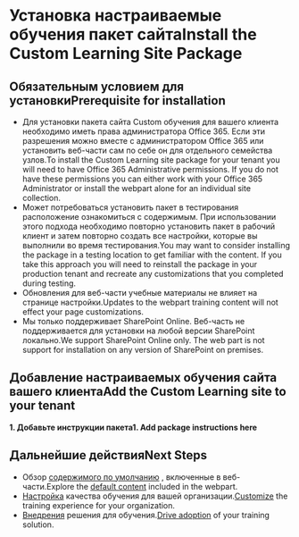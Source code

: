 # <a name="install-the-custom-learning-site-package"></a><span data-ttu-id="f000e-101">Установка настраиваемые обучения пакет сайта</span><span class="sxs-lookup"><span data-stu-id="f000e-101">Install the Custom Learning Site Package</span></span>

## <a name="prerequisite-for-installation"></a><span data-ttu-id="f000e-102">Обязательным условием для установки</span><span class="sxs-lookup"><span data-stu-id="f000e-102">Prerequisite for installation</span></span>

- <span data-ttu-id="f000e-p101">Для установки пакета сайта Custom обучения для вашего клиента необходимо иметь права администратора Office 365.  Если эти разрешения можно вместе с администратором Office 365 или установить веб-части сам по себе он для отдельного семейства узлов.</span><span class="sxs-lookup"><span data-stu-id="f000e-p101">To install the Custom Learning site package for your tenant you will need to have Office 365 Administrative permissions.  If you do not have these permissions you can either work with your Office 365 Administrator or install the webpart alone for an individual site collection.</span></span>
- <span data-ttu-id="f000e-p102">Может потребоваться установить пакет в тестирования расположение ознакомиться с содержимым.  При использовании этого подхода необходимо повторно установить пакет в рабочий клиент и затем повторно создать все настройки, которые вы выполнили во время тестирования.</span><span class="sxs-lookup"><span data-stu-id="f000e-p102">You may want to consider installing the package in a testing location to get familiar with the content.  If you take this approach you will need to reinstall the package in your production tenant and recreate any customizations that you completed during testing.</span></span> 
- <span data-ttu-id="f000e-107">Обновления для веб-части учебные материалы не влияет на странице настройки.</span><span class="sxs-lookup"><span data-stu-id="f000e-107">Updates to the webpart training content will not effect your page customizations.</span></span>
- <span data-ttu-id="f000e-p103">Мы только поддерживает SharePoint Online. Веб-часть не поддерживается для установки на любой версии SharePoint локально.</span><span class="sxs-lookup"><span data-stu-id="f000e-p103">We support SharePoint Online only. The web part is not support for installation on any version of SharePoint on premises.</span></span>

## <a name="add-the-custom-learning-site-to-your-tenant"></a><span data-ttu-id="f000e-110">Добавление настраиваемых обучения сайта вашего клиента</span><span class="sxs-lookup"><span data-stu-id="f000e-110">Add the Custom Learning site to your tenant</span></span> 

<span data-ttu-id="f000e-111">**1. Добавьте инструкции пакета**</span><span class="sxs-lookup"><span data-stu-id="f000e-111">**1. Add package instructions here**</span></span>



## <a name="next-steps"></a><span data-ttu-id="f000e-112">Дальнейшие действия</span><span class="sxs-lookup"><span data-stu-id="f000e-112">Next Steps</span></span>
- <span data-ttu-id="f000e-113">Обзор [содержимого по умолчанию](sitecontent.md) , включенные в веб-части.</span><span class="sxs-lookup"><span data-stu-id="f000e-113">Explore the [default content](sitecontent.md) included in the webpart.</span></span>
- <span data-ttu-id="f000e-114">[Настройка](customization.md) качества обучения для вашей организации.</span><span class="sxs-lookup"><span data-stu-id="f000e-114">[Customize](customization.md) the training experience for your organization.</span></span>
- <span data-ttu-id="f000e-115">[Внедрения](driveadoption.md) решения для обучения.</span><span class="sxs-lookup"><span data-stu-id="f000e-115">[Drive adoption](driveadoption.md) of your training solution.</span></span>

